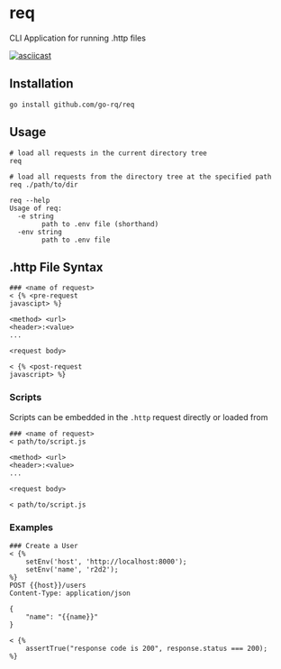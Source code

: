 # req
CLI Application for running .http files

[![asciicast](https://asciinema.org/a/623455.png)](https://asciinema.org/a/623455)

## Installation

```shell
go install github.com/go-rq/req
```

## Usage

```shell
# load all requests in the current directory tree
req

# load all requests from the directory tree at the specified path
req ./path/to/dir

req --help
Usage of req:
  -e string
        path to .env file (shorthand)
  -env string
        path to .env file
```

## .http File Syntax

```http request
### <name of request>
< {% <pre-request
javascipt> %} 

<method> <url>
<header>:<value>
...

<request body>

< {% <post-request 
javascript> %}
```

### Scripts

Scripts can be embedded in the `.http` request directly or loaded from

```http
### <name of request>
< path/to/script.js

<method> <url>
<header>:<value>
...

<request body>

< path/to/script.js
```

### Examples

```http request
### Create a User
< {% 
    setEnv('host', 'http://localhost:8000');
    setEnv('name', 'r2d2');
%}
POST {{host}}/users
Content-Type: application/json

{
    "name": "{{name}}"
}

< {% 
    assertTrue("response code is 200", response.status === 200);
%}
```

